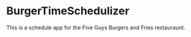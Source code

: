 # BurgerTimeSchedulizer
This is a schedule app for the Five Guys Burgers and Fries restauraunt.



<!--  -->
